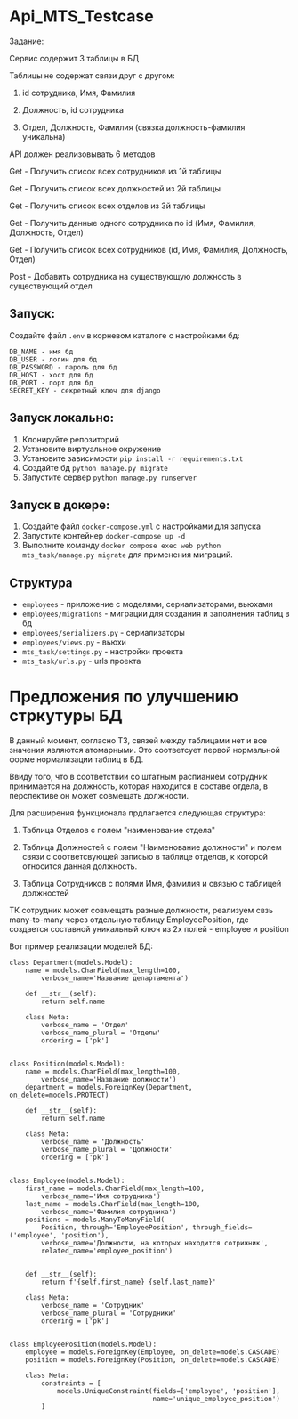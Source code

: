 # Api_MTS_Testcase
Задание:

Сервис содержит 3 таблицы в БД

 

Таблицы не содержат связи друг с другом:

1) id сотрудника, Имя, Фамилия

2) Должность, id сотрудника

3) Отдел, Должность, Фамилия (связка должность-фамилия уникальна)

 

API должен реализовывать 6 методов

Get - Получить список всех сотрудников из 1й таблицы

Get - Получить список всех должностей из 2й таблицы

Get - Получить список всех отделов из 3й таблицы

 

Get - Получить данные одного сотрудника по id (Имя, Фамилия, Должность, Отдел)

Get - Получить список всех сотрудников (id, Имя, Фамилия, Должность, Отдел)

 

Post - Добавить сотрудника на существующую должность в существующий отдел



## Запуск:

Создайте файл `.env` в корневом каталоге с настройками бд:
```
DB_NAME - имя бд
DB_USER - логин для бд
DB_PASSWORD - пароль для бд
DB_HOST - хост для бд
DB_PORT - порт для бд
SECRET_KEY - секретный ключ для django
```


## Запуск локально:

1. Клонируйте репозиторий
2. Установите виртуальное окружение
3. Установите зависимости `pip install -r requirements.txt`
4. Создайте бд `python manage.py migrate`
5. Запустите сервер `python manage.py runserver`

## Запуск в докере:

1. Создайте файл `docker-compose.yml` с настройками для запуска
2. Запустите контейнер `docker-compose up -d`
3. Выполните команду `docker compose exec web python mts_task/manage.py migrate` для применения миграций.

## Структура

* `employees` - приложение с моделями, сериализаторами, вьюхами
* `employees/migrations` - миграции для создания и заполнения таблиц в бд
* `employees/serializers.py` - сериализаторы
* `employees/views.py` - вьюхи
* `mts_task/settings.py` - настройки проекта
* `mts_task/urls.py` - urls проекта

# Предложения по улучшению стркутуры БД
В данный момент, согласно ТЗ, связей между таблицами нет и все значения являются атомарными.
Это соответсует первой нормальной форме нормализации таблиц в БД. 

Ввиду того, что в соответствии со штатным распианием сотрудник принимается на должность, которая находится в составе отдела, в перспективе он может совмещать должности.

Для расширения функционала прдлагается следующая структура:

1) Таблица Отделов с полем "наименование отдела"

2) Таблица Должностей с полем "Наименование должности" и полем связи с соответсвующей записью в таблице отделов, к которой относится данная должность.

3) Таблица Сотрудников с полями Имя, фамилия и связью с таблицей должностей

ТК сотрудник может совмещать разные должности, реализуем свзь many-to-many через отдельную таблицу EmployeePosition, где создается составной уникальный ключ из 2х полей - employee и position

Вот пример реализации моделей БД:
```
class Department(models.Model):
    name = models.CharField(max_length=100,
        verbose_name='Название департамента')

    def __str__(self):
        return self.name
    
    class Meta:
        verbose_name = 'Отдел'
        verbose_name_plural = 'Отделы'
        ordering = ['pk']


class Position(models.Model):
    name = models.CharField(max_length=100,
        verbose_name='Название должности')
    department = models.ForeignKey(Department, on_delete=models.PROTECT)

    def __str__(self):
        return self.name
    
    class Meta:
        verbose_name = 'Должность'
        verbose_name_plural = 'Должности'
        ordering = ['pk']


class Employee(models.Model):
    first_name = models.CharField(max_length=100,
        verbose_name='Имя сотрудника')
    last_name = models.CharField(max_length=100,
        verbose_name='Фамилия сотрудника')
    positions = models.ManyToManyField(
        Position, through='EmployeePosition', through_fields=('employee', 'position'),
        verbose_name='Должности, на которых находится сотрижник',
        related_name='employee_position')


    def __str__(self):
        return f'{self.first_name} {self.last_name}'
    
    class Meta:
        verbose_name = 'Сотрудник'
        verbose_name_plural = 'Сотрудники'
        ordering = ['pk']


class EmployeePosition(models.Model):
    employee = models.ForeignKey(Employee, on_delete=models.CASCADE)
    position = models.ForeignKey(Position, on_delete=models.CASCADE)

    class Meta:
        constraints = [
            models.UniqueConstraint(fields=['employee', 'position'],
                                    name='unique_employee_position')
        ]
```
